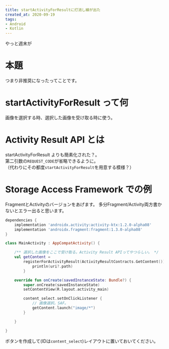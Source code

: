 ```yaml
---
title: startActivityForResultに打消し線が出た
created_at: 2020-09-19
tags:
- Android
- Kotlin
---
```


やっと週末が

# 本題
つまり非推奨になったってことです。

# startActivityForResult って何
画像を選択する時、選択した画像を受け取る時に使う。  

# Activity Result API とは
startActivityForResult よりも簡素化された？。  
第二引数の`REQUEST_CODE`が省略できるように。  
（代わりにその都度`startActivityForResult`を用意する模様？）

# Storage Access Framework での例

FragmentとActivityのバージョンをあげます。
多分Fragment/Activity両方書かないとエラー出ると思います。

```gradle
dependencies {
    implementation 'androidx.activity:activity-ktx:1.2.0-alpha08'
    implementation 'androidx.fragment:fragment:1.3.0-alpha08'
}
```

```kotlin
class MainActivity : AppCompatActivity() {

    /** 選択した画像をここで受け取る。Activity Result APIってやつらしい。 */
    val getContent =
        registerForActivityResult(ActivityResultContracts.GetContent()) { uri: Uri? ->
            println(uri?.path)
        }

    override fun onCreate(savedInstanceState: Bundle?) {
        super.onCreate(savedInstanceState)
        setContentView(R.layout.activity_main)

        content_select.setOnClickListener {
            // 画像選択。SAF。
            getContent.launch("image/*")
        }

    }

}
```

ボタンを作成して(IDは`content_select`)レイアウトに置いておいてください。